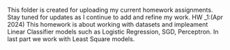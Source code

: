 This folder is created for uploading my current homework assignments. Stay tuned for updates as I continue to add and refine my work.
HW _1:(Apr 2024)
  This homework is about working with datasets and impleament Linear Classifier models such as Logistic Regression, SGD, Perceptron. In last part we work with Least Square models.
  
